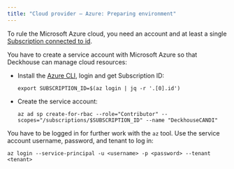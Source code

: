 ```yaml
---
title: "Cloud provider — Azure: Preparing environment"
---
```


To rule the Microsoft Azure cloud, you need an account and at least a single [Subscription connected to id](https://docs.microsoft.com/en-us/azure/cost-management-billing/manage/create-subscription).

You have to create a service account with Microsoft Azure so that Deckhouse can manage cloud resources:
- Install the [Azure CLI](https://docs.microsoft.com/en-us/cli/azure/install-azure-cli), login and get Subscription ID:
  ```shell
  export SUBSCRIPTION_ID=$(az login | jq -r '.[0].id')
  ```
- Create the service account:
  ```shell
  az ad sp create-for-rbac --role="Contributor" --scopes="/subscriptions/$SUBSCRIPTION_ID" --name "DeckhouseCANDI"
  ```

You have to be logged in for further work with the `az` tool. Use the service account username, password, and tenant to log in:
```shell
az login --service-principal -u <username> -p <password> --tenant <tenant>
```
